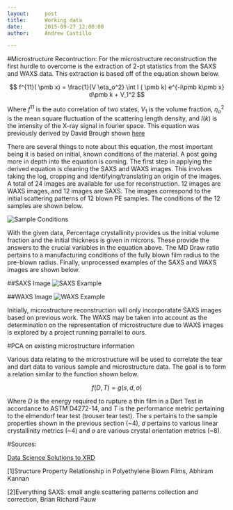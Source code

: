 ```yaml
---
layout:     post
title:      Working data
date:       2015-09-27 12:00:00
author:     Andrew Castillo

---
```

<!-- Start Writing Below in Markdown -->


#Microstructure Recontruction:
For the microstructure reconstruction the first hurdle to overcome is the extraction of 2-pt statistics from the SAXS and WAXS data. 
This extraction is based off of the equation shown below.

$$
f^{11}( \pmb x) = \frac{1}{V \eta_o^2} \int I ( \pmb k) e^{-i\pmb k\pmb x} d\pmb k + V_1^2
$$

Where $f^{11}$ is the auto correlation of two states, $V_1$ is the volume fraction, $\eta_o^2$ is the mean square fluctuation of the scattering length density, and $I(k)$ is the intensity of the X-ray signal in fourier space. 
This equation was previously derived by David Brough shown  [here](http://nbviewer.ipython.org/github/phelpsforpresident/MIC-XRD-Polymer/blob/gh-pages/notebooks/Relationship_between_XRD_and_Autocorrelation.ipynb)

There are several things to note about this equation, the most important being it is based on initial, known conditions of the material. A post going more in depth into the equation is coming. The first step in applying the derived equation
is cleaning the SAXS and WAXS images. This involves taking the log, cropping and identifying/translating an origin of the images. A total of 24 images are available for use for reconstruction. 12 images are WAXS images, and 12 images are SAXS. The images
correspond to the initial scattering patterns of 12 blown PE samples. The conditions of the 12 samples are shown below.

![Sample Conditions](https://36.media.tumblr.com/5c1182f554d8d06b3e6716b26fcd4ba2/tumblr_nvdzrzbFaj1rlqsr4o1_1280.png) 

With the given data, Percentage crystallinity provides us the initial volume fraction and the initial thickness is given in microns. These provide the answers to the crucial variables 
in the equation above. The MD Draw ratio pertains to a manufacturing conditions of the fully blown film radius to the pre-blown radius. Finally, unprocessed examples of the SAXS and WAXS images are shown below.

##SAXS Image
![SAXS Example](https://41.media.tumblr.com/71ab1336244161dbcd9fbc801b8f74a2/tumblr_nve0fcJxiN1rlqsr4o1_1280.png) 

##WAXS Image
![WAXS Example](https://41.media.tumblr.com/f118d500e0d41b7e848c722b107fc651/tumblr_nve0fqRuBp1rlqsr4o1_1280.png) 

Initially, microstructure reconstruction will only incorporatate SAXS images based on previous work. The WAXS may be taken into account as the determination on the representation of microstructure due to WAXS images is explored by a project running parrallel to ours.

#PCA on existing microstructure information

Various data relating to the microstructure will be used to correlate the tear and dart data to various sample and microstructure data. The goal is to form a relation similar
to the function shown below.

$$
f(D,T)=g(s,d,o)
$$

Where $D$ is the energy required to rupture a thin film in a Dart Test in accordance to ASTM D4272-14, and $T$ is the performance metric pertaining to the elmendorf tear test (trouser tear test). The $s$ pertains to the sample properties shown in the previous section (~4), $d$ pertains to various linear crystallinity metrics (~4) and $o$ are various crystal orientation metrics (~8).
 



#Sources:

[Data Science Solutions to XRD](http://materials-informatics-class-fall2014.github.io/MIC-XRD-Polymer/)

[1]Structure Property Relationship in Polyethylene Blown Films, Abhiram Kannan

[2]Everything SAXS: small angle scattering patterns collection and correction, Brian Richard Pauw
